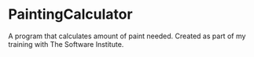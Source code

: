 # PaintingCalculator
A program that calculates amount of paint needed.
Created as part of my training with The Software Institute.
